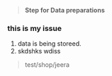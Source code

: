 > **Step for Data preparations**
### this is my issue
1) data is being storeed.
2) skdshks
wdiss
> test/shop/jeera

